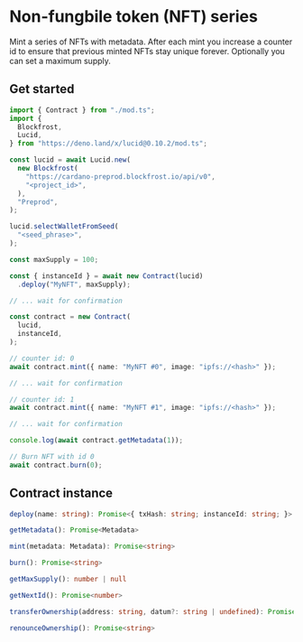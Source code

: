 # Non-fungbile token (NFT) series

Mint a series of NFTs with metadata. After each mint you increase a counter id to ensure that previous minted NFTs stay unique forever. Optionally you can set a maximum supply.

## Get started
```ts
import { Contract } from "./mod.ts";
import {
  Blockfrost,
  Lucid,
} from "https://deno.land/x/lucid@0.10.2/mod.ts";

const lucid = await Lucid.new(
  new Blockfrost(
    "https://cardano-preprod.blockfrost.io/api/v0",
    "<project_id>",
  ),
  "Preprod",
);

lucid.selectWalletFromSeed(
  "<seed_phrase>",
);

const maxSupply = 100;

const { instanceId } = await new Contract(lucid)
  .deploy("MyNFT", maxSupply);

// ... wait for confirmation

const contract = new Contract(
  lucid,
  instanceId,
);

// counter id: 0
await contract.mint({ name: "MyNFT #0", image: "ipfs://<hash>" });

// ... wait for confirmation

// counter id: 1
await contract.mint({ name: "MyNFT #1", image: "ipfs://<hash>" });

// ... wait for confirmation

console.log(await contract.getMetadata(1));

// Burn NFT with id 0
await contract.burn(0);
```

## Contract instance

```ts
deploy(name: string): Promise<{ txHash: string; instanceId: string; }>
```
```ts
getMetadata(): Promise<Metadata>
```
```ts
mint(metadata: Metadata): Promise<string>
```
```ts
burn(): Promise<string>
```
```ts
getMaxSupply(): number | null
```
```ts
getNextId(): Promise<number>
```
```ts
transferOwnership(address: string, datum?: string | undefined): Promise<string>
```
```ts
renounceOwnership(): Promise<string>
```